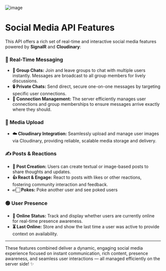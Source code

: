 ![image](https://github.com/user-attachments/assets/ffd2de00-3e24-47e6-939a-38e327db9e08)



#  Social Media API Features

This API offers a rich set of real-time and interactive social media features powered by **SignalR** and **Cloudinary**:

### 💬 Real-Time Messaging
- **👥 Group Chats:** Join and leave groups to chat with multiple users instantly. Messages are broadcast to all group members for lively discussions.  
- **🔒 Private Chats:** Send direct, secure one-on-one messages by targeting specific user connections.  
- **🔗 Connection Management:** The server efficiently manages user connections and group memberships to ensure messages arrive exactly where they should.  

### 📸 Media Upload
- **☁️ Cloudinary Integration:** Seamlessly upload and manage user images via Cloudinary, providing reliable, scalable media storage and delivery.  

### ✍️ Posts & Reactions
- **📝 Post Creation:** Users can create textual or image-based posts to share thoughts and updates.  
- **👍 React & Engage:** React to posts with likes or other reactions, fostering community interaction and feedback.
- **👉🏻 Pokes:** Poke another user and see poked users

### 🟢 User Presence
- **📡 Online Status:** Track and display whether users are currently online for real-time presence awareness.  
- **⏳ Last Online:** Store and show the last time a user was active to provide context on availability.

---

These features combined deliver a dynamic, engaging social media experience focused on instant communication, rich content, presence awareness, and seamless user interactions — all managed efficiently on the server side! ✨
